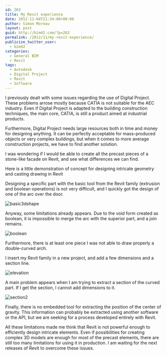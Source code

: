 ```yaml
---
id: 263
title: My Revit experience
date: 2012-11-04T21:34:00+00:00
author: Simon Moreau
layout: post
guid: http://bim42.com/?p=263
permalink: /2012/11/my-revit-experience/
publicize_twitter_user:
  - bim42
categories:
  - General BIM
  - Revit
tags:
  - Autodesk
  - Digital Project
  - Revit
  - Software
---
```

I previously dealt with some issues regarding the use of Digital Project. These problems arrose mostly because CATIA is not suitable for the AEC industry. Even if Digital Project is adapted to the building construction techniques, the main core, CATIA, is still a product aimed at industrial products.

Furthermore, Digital Project needs large resources both in time and money for designing anything. It can be perfectly acceptable for mass-produced objects or very complex buildings, but when it comes to more average construction projects, we have to find another solution.

I was wondering if I would be able to create all the precast pieces of a stone-like facade on Revit, and see what differences we can find.

Here is a little demonstration of concept for designing intricate geometry and casting drawing in Revit

Designing a specific part with the basic tool from the Revit family (extrusion and boolean operations) is not very difficult, and I quickly got the design of one of the arc over the door.

![basic3dshape](http://bim42.com/wp-content/uploads/2012/11/basic3dshape.png)

Anyway, some limitations already appears. Due to the void form created as boolean, it is impossible to merge the arc with the superior part, and a join remains.

![boolean](http://bim42.com/wp-content/uploads/2012/11/boolean.png)

Furthermore, there is at least one piece I was not able to draw properly a double-curved arch.

I insert my Revit family in a new project, and add a few dimensions and a section line.

![elevation](http://bim42.com/wp-content/uploads/2012/11/elevation.png)

A main problem appears when I am trying to extract a section of the curved part. If I get the section, I cannot add dimensions to it.

![section2](http://bim42.com/wp-content/uploads/2012/11/section2.png)

Finally, there is no embedded tool for extracting the position of the center of gravity. This information can probably be extracted using another software or the API, but we are seeking for a process developed entirely with Revit.

All these limitations made me think that Revit is not powerful enough to efficiently design intricate elements. Even if possibilities for creating complex 3D models are enough for most of the precast elements, there are still too many limitations for using it in production. I am waiting for the next releases of Revit to overcome these issues.